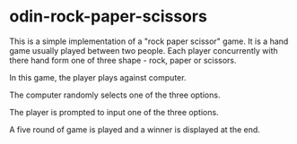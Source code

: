 # odin-rock-paper-scissors

This is a simple implementation of a "rock paper scissor" game. It is a hand game usually played between two people.
Each player concurrently with there hand form one of three shape - rock, paper or scissors.

In this game, the player plays against computer.

The computer randomly selects one of the three options.

The player is prompted to input one of the three options.

A five round of game is played and a winner is displayed at the end.